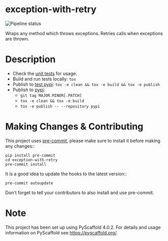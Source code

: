 exception-with-retry
====================
![Pipeline status](https://github.com/doruirimescu/exception-with-retry/actions/workflows/main.yml/badge.svg?branch=master) 


Wraps any method which throws exceptions. Retries calls when exceptions are thrown.


Description
===========

- Check the [unit tests](https://github.com/doruirimescu/exception-with-retry/blob/master/tests/test_1.py) for usage.
- Build and run tests locally: `tox`
- Publish to [test pypi](https://test.pypi.org/): `tox -e clean && tox -e build && tox -e publish`
- Publish to [pypi](https://pypi.org/project/exception-with-retry/): 
  * `git tag MAJOR.MINOR[.PATCH]`
  * `tox -e clean && tox -e build` 
  * `tox -e publish -- --repository pypi`

Making Changes & Contributing
=============================

This project uses [pre-commit](http://pre-commit.com/), please make sure to install it before making any
changes::

    pip install pre-commit
    cd exception-with-retry
    pre-commit install

It is a good idea to update the hooks to the latest version::

    pre-commit autoupdate

Don't forget to tell your contributors to also install and use pre-commit.


Note
====

This project has been set up using PyScaffold 4.0.2. For details and usage
information on PyScaffold see https://pyscaffold.org/.
